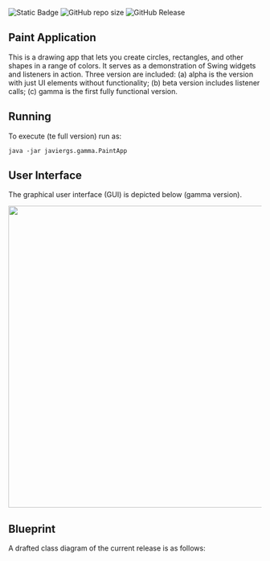 ![Static Badge](https://img.shields.io/badge/author-javiergs-orange)
![GitHub repo size](https://img.shields.io/github/repo-size/CSC3100/Paint-App)
![GitHub Release](https://img.shields.io/github/v/release/CSC3100/Paint-App)


## Paint Application
This is a drawing app that lets you create circles, rectangles, and other shapes in a range of colors. It serves as a demonstration of Swing widgets and listeners in action. Three version are included: (a) alpha is the version with just UI elements without functionality; (b) beta version includes listener calls; (c) gamma is the first fully functional version.

## Running

To execute (te full version) run as:
```
java -jar javiergs.gamma.PaintApp
```
## User Interface

The graphical user interface (GUI) is depicted below (gamma version).

<p align="center">
<IMG SRC="https://github.com/CSC3100/Swing/assets/3814755/8b5aa0b5-094a-44b6-ad29-2d94a807af0a" WIDTH=600>
</p>

## Blueprint
A drafted class diagram of the current release is as follows:

<p align="center">
  <!--
<img width="600" src="https://github.com/CSC3100/Pong-Game/assets/3814755/26cf5ecf-8172-4a36-8942-88b05d31b6e7">
  -->
</p>
